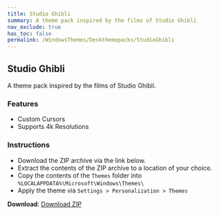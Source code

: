 ```yaml
---
title: Studio Ghibli
summary: A theme pack inspired by the films of Studio Ghibli
nav_exclude: true
has_toc: false
permalink: /WindowsThemes/Deskthemepacks/StudioGhibli
---
```


## Studio Ghibli
A theme pack inspired by the films of Studio Ghibli.

<div align="center">
    <!-- <img src="https://gitlab.com/the-back-room/deskthemepacks/sfw/studio-ghibli/-/raw/main/Extras/Preview.bmp" alt="Studio Ghibli Preview" style="max-width: 100%; height: auto;" /> -->
</div>

### Features

- Custom Cursors
- Supports 4k Resolutions

### Instructions

- Download the ZIP archive via the link below.
- Extract the contents of the ZIP archive to a location of your choice.
- Copy the contents of the `Themes` folder into `%LOCALAPPDATA%\Microsoft\Windows\Themes\`
- Apply the theme via `Settings > Personalization > Themes`

**Download**: [Download ZIP](https://gitlab.com/the-back-room/deskthemepacks/sfw/studio-ghibli/-/archive/main/studio-ghibli-main.zip)
